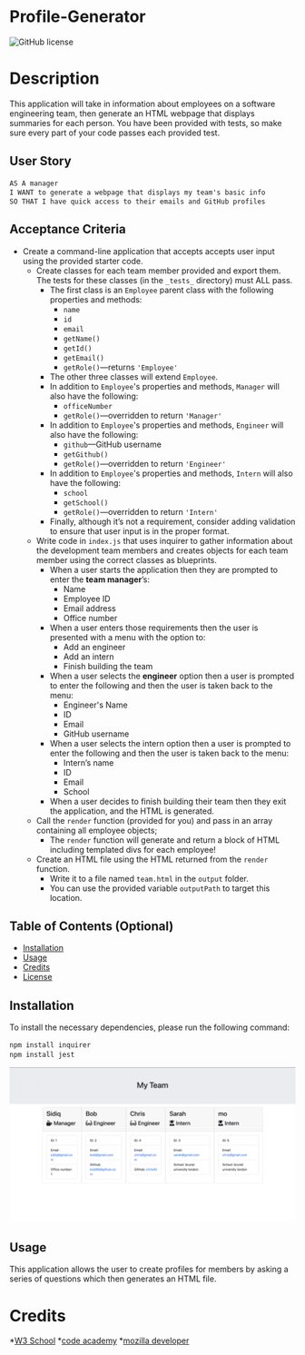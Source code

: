 # Profile-Generator
![GitHub license](https://img.shields.io/badge/license-MIT-blue.svg)
# Description

This application will take in information about employees on a software engineering team, then generate an HTML webpage that displays summaries for each person. You have been provided with tests, so make sure every part of your code passes each provided test.

## User Story
```
AS A manager
I WANT to generate a webpage that displays my team's basic info
SO THAT I have quick access to their emails and GitHub profiles
```
## Acceptance Criteria

* Create a command-line application that accepts accepts user input using the provided starter code.   
  * Create classes for each team member provided and export them. The tests for these classes (in the `_tests_` directory) must ALL pass.     
    * The first class is an `Employee` parent class with the following properties and methods:       
      * `name`
      * `id`
      * `email`
      * `getName()`
      * `getId()`
      * `getEmail()`
      * `getRole()`&mdash;returns `'Employee'`     
    * The other three classes will extend `Employee`.      
    * In addition to `Employee`'s properties and methods, `Manager` will also have the following:
      * `officeNumber`
      * `getRole()`&mdash;overridden to return `'Manager'`
    * In addition to `Employee`'s properties and methods, `Engineer` will also have the following:
      * `github`&mdash;GitHub username
      * `getGithub()`
      * `getRole()`&mdash;overridden to return `'Engineer'`
    * In addition to `Employee`'s properties and methods, `Intern` will also have the following:
      * `school`
      * `getSchool()`
      * `getRole()`&mdash;overridden to return `'Intern'`
    * Finally, although it’s not a requirement, consider adding validation to ensure that user input is in the proper format.   
  * Write code in `index.js` that uses inquirer to gather information about the development team members and creates objects for each team member using the correct classes as blueprints.
    * When a user starts the application then they are prompted to enter the **team manager**’s:
      * Name
      * Employee ID
      * Email address
      * Office number
    * When a user enters those requirements then the user is presented with a menu with the option to:
      * Add an engineer
      * Add an intern 
      * Finish building the team
    * When a user selects the **engineer** option then a user is prompted to enter the following and then the user is taken back to the menu:
      * Engineer's Name
      * ID
      * Email
      * GitHub username
    * When a user selects the intern option then a user is prompted to enter the following and then the user is taken back to the menu:
      * Intern’s name
      * ID
      * Email
      * School
    * When a user decides to finish building their team then they exit the application, and the HTML is generated.
  * Call the `render` function (provided for you) and pass in an array containing all employee objects; 
    * The `render` function will generate and return a block of HTML including templated divs for each employee!
  * Create an HTML file using the HTML returned from the `render` function. 
    * Write it to a file named `team.html` in the `output` folder. 
    * You can use the provided variable `outputPath` to target this location.

## Table of Contents (Optional)
- [Installation](#installation)
- [Usage](#usage)
- [Credits](#credits)
- [License](#license)

## Installation

To install the necessary dependencies, please run the following command: 

```bash
npm install inquirer
npm install jest
```

![screenshot of website](./assets/Screenshot%20of%20the%20team%20generator.png)

## Usage
This application allows the user to create profiles for members by asking a series of questions which then generates an HTML file.

# Credits
*[W3 School](https://www.w3schools.com/js/default.asp)
*[code academy](https://www.codecademy.com/learn)
*[mozilla developer](https://developer.mozilla.org/en-US/docs/Web/) 
